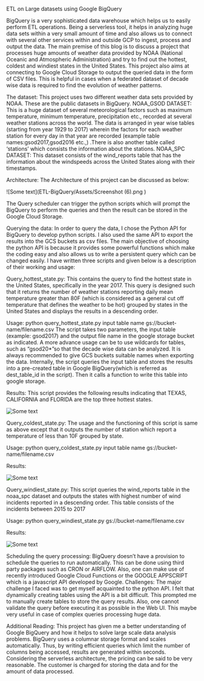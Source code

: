
ETL on Large datasets using Google BigQuery

   BigQuery is a very sophisticated data warehouse which helps us to easily perform ETL operations. Being a serverless tool, it helps in analyzing huge data sets within a very small amount of time and also allows us to connect with several other services within and outside GCP to ingest, process and output the data. 
   The main premise of this blog is to discuss a project that processes huge amounts of weather data provided by NOAA (National Oceanic and Atmospheric Administration) and try to find out the hottest, coldest and windiest states in the United States. This project also aims at connecting to Google Cloud Storage to output the queried data in the form of CSV files. This is helpful in cases when a federated dataset of decade wise data is required to find the evolution of weather patterns.

The dataset:
This project uses two different weather data sets provided by NOAA. These are the public datasets in BigQuery.
NOAA_GSOD DATASET: This is a huge dataset of several meteorological factors such as maximum temperature, minimum temperature, precipitation etc., recorded at several weather stations across the world. The data is arranged in year wise tables (starting from year 1929 to 2017) wherein the factors for each weather station for every day in that year are recorded (example table names:gsod2017,gsod2016 etc.,) .There is also another table  called ‘stations’ which consists the information about the stations.
NOAA_SPC DATASET: This dataset consists of the wind_reports table that has the information about the windspeeds across the United States along with their timestamps.

Architecture:
   The Architecture of this project can be discussed as below:
   
   ![Some text](ETL-BigQuery/Assets/Screenshot (6).png )
   
   The Query scheduler can trigger the python scripts which will prompt the BigQuery to perform the queries and then the result can be stored in the Google Cloud Storage. 
   
Querying the data:
   In order to query the data, I chose the Python API for BigQuery to develop python scripts. I also used the same API to export the results into the GCS buckets as csv files. The main objective of choosing the python API is because it provides some powerful functions which make the coding easy and also allows us to write a persistent query which can be changed easily.
I have written three scripts and given below is a description of their working and usage: 

Query_hottest_state.py: This contains the query to find the hottest state in the United States, specifically in the year 2017. This query is designed such that it returns the number of weather stations reporting daily mean temperature greater than 80F (which is considered as a general cut off temperature that defines the weather to be hot) grouped by states in the United States and displays the results in a descending order. 

Usage:  python query_hottest_state.py input table name gs://bucket-name/filename.csv
The script takes two parameters, the input table (example: gsod2017) and the output file name in the google storage bucket as indicated. 
A more advance usage can be to use wildcards for tables, such as “gsod20*”so that the decade wise data can be analyzed. It is always recommended to give GCS buckets suitable names when exporting the data.  Internally, the script queries the input table and stores the results into a pre-created table in Google BigQuery(which is referred as dest_table_id in the script). Then it calls a function to write this table into google storage.

Results: This script provides the following results indicating that TEXAS, CALIFORNIA and FLORIDA are the top three hottest states. 

![Some text]({{site.url}}{{site.baseurl}}/assets/Screenshot(3).png)


 

Query_coldest_state.py: The usage and the functioning of this script is same as above except that it outputs the number of station which report a temperature of less than 10F grouped by state.

Usage:  python query_coldest_state.py input table name gs://bucket-name/filename.csv

Results:

![Some text]({{site.url}}{{site.baseurl}}/assets/Screenshot(4).png)


 
Query_windiest_state.py: This script queries the wind_reports table in the noaa_spc dataset and outputs the states with highest number of wind incidents reported in a descending order. This table consists of the incidents between 2015 to 2017

Usage: python query_windiest_state.py gs://bucket-name/filename.csv

Results:

![Some text]({{site.url}}{{site.baseurl}}/assets/Screenshot(6).png)
 

Scheduling the query processing: 
   BigQuery doesn’t have a provision to schedule the queries to run automatically. This can be done using third party packages such as CRON or AIRFLOW. Also, one can make use of recently introduced Google Cloud Functions or the GOOGLE APPSCRIPT which is a javascript API developed by Google.
Challenges: 
   The major challenge I faced was to get myself acquainted to the python API. I felt that dynamically creating tables using the API is a bit difficult. This prompted me to manually create tables to store the query results.  Also, one cannot validate the query before executing it as possible in the Web UI. This maybe very useful in case of complex queries processing huge data.

Additional Reading: 
   This project has given me a better understanding of Google BigQuery and how it helps to solve large scale data analysis problems. BigQuery uses a columnar storage format and scales automatically. Thus, by writing efficient queries which limit the number of columns being accessed, results are generated within seconds. Considering the serverless architecture, the pricing can be said to be very reasonable. The customer is charged for storing the data and for the amount of data processed. 




